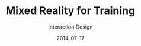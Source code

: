 ---
title: Mixed Reality for Training
subtitle: Interaction Design
layout: default
modal-id: 2
date: 2014-07-17
img: mrtraining.png
thumbnail: mrtraining-thumbnail.png
alt: image-alt
project-date: April 2014
client: Start Bootstrap
category: Web Development
description: <br>In order to apply mixed reality (MR) to sports training, my colleague and I reviewed and examined the current issues of MR research, applications, and their limitations. Alongside this, we took interdisciplinary approaches to investigate current sports training. Thereby, we covered the following elements in our MR design:<br><br><span style="font-family:Droid serif;"><i><b>· Psychological approach:</b> Motivation, Goal setting, Confidence, Anxiety</i></span><br><span style="font-family:Droid serif;"><i><b>· Physiological approach:</b> Short-term/Long-term physiological reaction</i></span><br><span style="font-family:Droid serif;"><i><b>· Biomechanical approach:</b> Biomechanics, Sports rehabilitation</i></span><br><br>Based on the analysis, we discovered mixed reality sports training's key features:<br><br><span style="font-family:Droid serif; font-style:Italic;"><b>1. First-person view coaching</b></span><br><span style="font-family:Droid serif; font-style:Italic;">&nbsp&nbsp1-1. Psychological approach:</span><br><span style="padding:2.5px 45px 5px 45px; display:inline-block"> Appropriate feedback about the correct posture will give the trainee a sense of stability and motivate them.</span><br><span style="font-family:Droid serif; font-style:Italic;">&nbsp&nbsp1-2. Physiological approach:</span><br><span style="padding:2.5px 45px 5px 45px; display:inline-block"> Intuitive and efficient exercise will lead to an increasing amount of training so that people can obtain a strong body.</span><br><span style="font-family:Droid serif; font-style:Italic;">&nbsp&nbsp1-3. Biomechanical approach:</span><br><span style="padding:2.5px 45px 5px 45px; display:inline-block"> Posture correction during exercise will ensure trainee's safety.</span><br><br><span style="font-family:Droid serif; font-style:Italic;"><b>2. Third-person view coaching</b></span><br><span style="font-family:Droid serif; font-style:Italic;">&nbsp&nbsp2-1. Psychological approach:</span><br><span style="padding:2.5px 45px 5px 45px; display:inline-block"> Exercise manual with self-avatar will provide vicarious experience and confidence.</span><br><span style="font-family:Droid serif; font-style:Italic;">&nbsp&nbsp2-2. Physiological approach:</span><br><span style="padding:2.5px 45px 5px 45px; display:inline-block"> The self-avatar manual will show understandable contents for appropriate exercise intensity.</span><br><span style="font-family:Droid serif; font-style:Italic;">&nbsp&nbsp2-3. Biomechanical approach:</span><br><span style="padding:2.5px 45px 5px 45px; display:inline-block"> The intuitive manual will provide insight into the potential consequences of dangerous postures.</span><br><br><span style="font-family:Droid serif; font-style:Italic;"><b>3. Body estimation</b></span><br><span style="font-family:Droid serif; font-style:Italic;">&nbsp&nbsp3-1. Psychological approach:</span><br><span style="padding:2.5px 45px 5px 45px; display:inline-block"> Observing body changes will be a great stimulus in motivation, and it will give confidence and patience to trainees.</span><br><span style="font-family:Droid serif; font-style:Italic;">&nbsp&nbsp3-2. Physiological approach:</span><br><span style="padding:2.5px 45px 5px 45px; display:inline-block"> Visualizing body status will help decide the types of exercise.</span><br><span style="font-family:Droid serif; font-style:Italic;">&nbsp&nbsp3-3. Biomechanical approach:</span><br><span style="padding:2.5px 45px 5px 45px; display:inline-block"> Safe exercise planning will become easier while watching the specific muscle status, like asymmetrical muscles.</span><br><br><span style="font-family:Droid serif; font-style:Italic;"><b>4. Game simulation</b></span><br><span style="font-family:Droid serif; font-style:Italic;">&nbsp&nbsp4-1. Psychological approach:</span><br><span style="padding:2.5px 45px 5px 45px; display:inline-block"> Trainees will learn how to deal with anxiety and immediate decision problem through immersive training.</span><br><span style="font-family:Droid serif; font-style:Italic;">&nbsp&nbsp4-2. Physiological approach:</span><br><span style="padding:2.5px 45px 5px 45px; display:inline-block"> Adaptation to the actual game environment will help the formation of muscle memory.</span><br><span style="font-family:Droid serif; font-style:Italic;">&nbsp&nbsp4-3. Biomechanical approach:</span><br><span style="padding:2.5px 45px 5px 45px; display:inline-block"> Optimal strategies for each player will be acquired and trained.</span><br><br><span style="font-family:Droid serif; font-style:Italic;"><b>5. Motivator</b></span><br><span style="font-family:Droid serif; font-style:Italic;">&nbsp&nbsp5-1. Psychological approach:</span><br><span style="padding:2.5px 45px 5px 45px; display:inline-block"> Appropriate multi-modal feedback will provide trainees with a more positive self-image, which leads to intrinsic motivation.</span><br><span style="font-family:Droid serif; font-style:Italic;">&nbsp&nbsp5-2. Physiological approach:</span><br><span style="padding:2.5px 45px 5px 45px; display:inline-block"> Trainees will unleash their potential through encouragement.</span><br><span style="font-family:Droid serif; font-style:Italic;">&nbsp&nbsp5-3. Biomechanical approach:</span><br><span style="padding:2.5px 45px 5px 45px; display:inline-block"> The physical properties of trainees will give lower anxiety and higher confidence.</span><br><br><span style="font-family:Droid serif; font-style:Italic;"><b>6. Performance manager</b></span><br><span style="font-family:Droid serif; font-style:Italic;">&nbsp&nbsp6-1. Psychological approach:</span><br><span style="padding:2.5px 45px 5px 45px; display:inline-block"> A customized performance manager will provide users with intrinsic motivation.</span><br><span style="font-family:Droid serif; font-style:Italic;">&nbsp&nbsp6-2. Physiological approach:</span><br><span style="padding:2.5px 45px 5px 45px; display:inline-block"> The performance manager will suggest flexible goals for long-term training based on the current body condition.</span><br><span style="font-family:Droid serif; font-style:Italic;">&nbsp&nbsp6-3. Biomechanical approach:</span><br><span style="padding:2.5px 45px 5px 45px; display:inline-block"> The performance manager will take charge of everything, thereby ensuring the trainee's safety through concentrated training.</span>

---